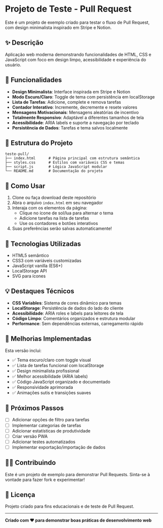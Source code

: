 # Projeto de Teste - Pull Request

Este é um projeto de exemplo criado para testar o fluxo de Pull Request, com design minimalista inspirado em Stripe e Notion.

## ✨ Descrição

Aplicação web moderna demonstrando funcionalidades de HTML, CSS e JavaScript com foco em design limpo, acessibilidade e experiência do usuário.

## 🎨 Funcionalidades

- **Design Minimalista**: Interface inspirada em Stripe e Notion
- **Modo Escuro/Claro**: Toggle de tema com persistência em localStorage
- **Lista de Tarefas**: Adicione, complete e remova tarefas
- **Contador Interativo**: Incremente, decremente e resete valores
- **Mensagens Motivacionais**: Mensagens aleatórias de incentivo
- **Totalmente Responsivo**: Adaptável a diferentes tamanhos de tela
- **Acessibilidade**: ARIA labels e suporte a navegação por teclado
- **Persistência de Dados**: Tarefas e tema salvos localmente

## 📁 Estrutura do Projeto

```
teste-pull/
├── index.html      # Página principal com estrutura semântica
├── styles.css      # Estilos com variáveis CSS e temas
├── script.js       # Lógica JavaScript modular
└── README.md       # Documentação do projeto
```

## 🚀 Como Usar

1. Clone ou faça download deste repositório
2. Abra o arquivo `index.html` em seu navegador
3. Interaja com os elementos da página:
   - Clique no ícone de sol/lua para alternar o tema
   - Adicione tarefas na lista de tarefas
   - Use os contadores e botões interativos
4. Suas preferências serão salvas automaticamente!

## 🎯 Tecnologias Utilizadas

- HTML5 semântico
- CSS3 com variáveis customizadas
- JavaScript vanilla (ES6+)
- LocalStorage API
- SVG para ícones

## 💡 Destaques Técnicos

- **CSS Variables**: Sistema de cores dinâmico para temas
- **LocalStorage**: Persistência de dados do lado do cliente
- **Acessibilidade**: ARIA roles e labels para leitores de tela
- **Código Limpo**: Comentários organizados e estrutura modular
- **Performance**: Sem dependências externas, carregamento rápido

## 🌟 Melhorias Implementadas

Esta versão inclui:
- ✅ Tema escuro/claro com toggle visual
- ✅ Lista de tarefas funcional com localStorage
- ✅ Design minimalista profissional
- ✅ Melhor acessibilidade (ARIA labels)
- ✅ Código JavaScript organizado e documentado
- ✅ Responsividade aprimorada
- ✅ Animações sutis e transições suaves

## 📝 Próximos Passos

- [ ] Adicionar opções de filtro para tarefas
- [ ] Implementar categorias de tarefas
- [ ] Adicionar estatísticas de produtividade
- [ ] Criar versão PWA
- [ ] Adicionar testes automatizados
- [ ] Implementar exportação/importação de dados

## 👨‍💻 Contribuindo

Este é um projeto de exemplo para demonstrar Pull Requests. Sinta-se à vontade para fazer fork e experimentar!

## 📄 Licença

Projeto criado para fins educacionais e de teste de Pull Request.

---

**Criado com ❤️ para demonstrar boas práticas de desenvolvimento web**

